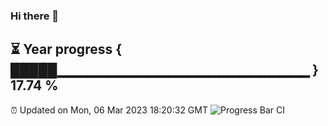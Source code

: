 ### Hi there 👋
⏳ Year progress { █████▁▁▁▁▁▁▁▁▁▁▁▁▁▁▁▁▁▁▁▁▁▁▁▁▁ } 17.74 %
---
⏰ Updated on Mon, 06 Mar 2023 18:20:32 GMT
![Progress Bar CI](https://github.com/liununu/liununu/workflows/Progress%20Bar%20CI/badge.svg)
